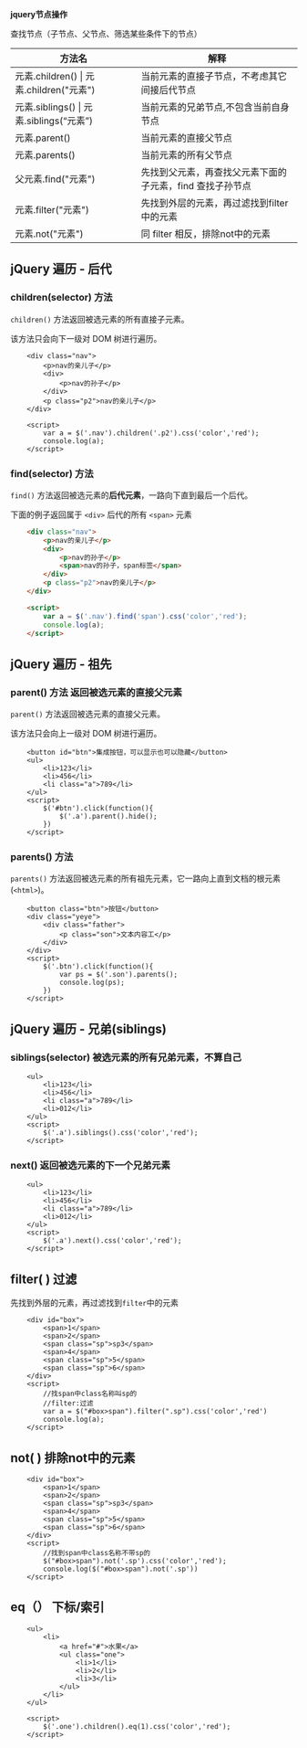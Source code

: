 **jquery节点操作**

查找节点（子节点、父节点、筛选某些条件下的节点）

| 方法名                                    | 解释                                                      |
| ----------------------------------------- | --------------------------------------------------------- |
| 元素.children() \| 元素.children("元素")  | 当前元素的直接子节点，不考虑其它间接后代节点              |
| 元素.siblings()  \| 元素.siblings(“元素”) | 当前元素的兄弟节点,不包含当前自身节点                     |
| 元素.parent()                             | 当前元素的直接父节点                                      |
| 元素.parents()                            | 当前元素的所有父节点                                      |
| 父元素.find("元素")                       | 先找到父元素，再查找父元素下面的子元素，find 查找子孙节点 |
| 元素.filter("元素")                       | 先找到外层的元素，再过滤找到filter中的元素                |
| 元素.not("元素")                          | 同 filter 相反，排除not中的元素                           |



## jQuery 遍历 - 后代

### children(selector) 方法

`children()` 方法返回被选元素的所有直接子元素。

该方法只会向下一级对 DOM 树进行遍历。

```
    <div class="nav">
        <p>nav的亲儿子</p>
        <div>
            <p>nav的孙子</p>
        </div>
        <p class="p2">nav的亲儿子</p>
    </div>

    <script>
        var a = $('.nav').children('.p2').css('color','red');
        console.log(a);
    </script>
```



### find(selector) 方法

`find()` 方法返回被选元素的**后代元素**，一路向下直到最后一个后代。

下面的例子返回属于 `<div>` 后代的所有 `<span>` 元素

```html
    <div class="nav">
        <p>nav的亲儿子</p>
        <div>
            <p>nav的孙子</p>
            <span>nav的孙子，span标签</span>
        </div>
        <p class="p2">nav的亲儿子</p>
    </div>

    <script>
        var a = $('.nav').find('span').css('color','red');
        console.log(a);
    </script>
```





## jQuery 遍历 - 祖先

### parent() 方法	返回被选元素的直接父元素

`parent()` 方法返回被选元素的直接父元素。

该方法只会向上一级对 DOM 树进行遍历。

```
    <button id="btn">集成按钮，可以显示也可以隐藏</button>
    <ul>
        <li>123</li>
        <li>456</li>
        <li class="a">789</li>
    </ul>
    <script>
        $('#btn').click(function(){
            $('.a').parent().hide();
        })
    </script>
```



### parents() 方法

`parents()` 方法返回被选元素的所有祖先元素，它一路向上直到文档的根元素 (`<html>`)。

```
    <button class="btn">按钮</button>
    <div class="yeye">
        <div class="father">
            <p class="son">文本内容工</p>
        </div>
    </div>
    <script>
        $('.btn').click(function(){
            var ps = $('.son').parents();
            console.log(ps);
        })
    </script>
```





## jQuery 遍历 - 兄弟(siblings)

### siblings(selector)	被选元素的所有兄弟元素，不算自己

```
    <ul>
        <li>123</li>
        <li>456</li>
        <li class="a">789</li>
        <li>012</li>
    </ul>
    <script>
        $('.a').siblings().css('color','red');
    </script>
```

### next() 	返回被选元素的下一个兄弟元素

```
    <ul>
        <li>123</li>
        <li>456</li>
        <li class="a">789</li>
        <li>012</li>
    </ul>
    <script>
        $('.a').next().css('color','red');
    </script>
```



## filter( ) 过滤

先找到外层的元素，再过滤找到`filter`中的元素

```
    <div id="box">
        <span>1</span>
        <span>2</span>
        <span class="sp">sp3</span>
        <span>4</span>
        <span class="sp">5</span>
        <span class="sp">6</span>
    </div>
    <script>
        //找span中class名称叫sp的
        //filter:过滤
        var a = $("#box>span").filter(".sp").css('color','red')
        console.log(a);
    </script>
```



## not( )  排除not中的元素

```
    <div id="box">
        <span>1</span>
        <span>2</span>
        <span class="sp">sp3</span>
        <span>4</span>
        <span class="sp">5</span>
        <span class="sp">6</span>
    </div>
    <script>
        //找到span中class名称不带sp的
        $("#box>span").not('.sp').css('color','red');
        console.log($("#box>span").not('.sp'))
    </script>
```



## eq（） 下标/索引

```
    <ul>
        <li>
            <a href="#">水果</a>
            <ul class="one">
                <li>1</li>
                <li>2</li>
                <li>3</li>
            </ul>
        </li>
    </ul>

    <script>
        $('.one').children().eq(1).css('color','red');
    </script>
```

